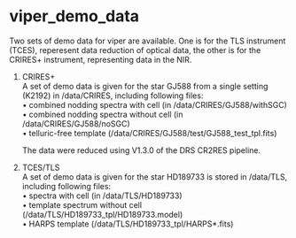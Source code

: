 # viper_demo_data

Two sets of demo data for viper are available. One is for the TLS instrument (TCES), reperesent data reduction of optical data, the other is for the CRIRES+ instrument, representing data in the NIR.

1) CRIRES+ \
A set of demo data is given for the star GJ588 from a single setting (K2192) in /data/CRIRES, including
following files: \
• combined nodding spectra with cell (in /data/CRIRES/GJ588/withSGC) \
• combined nodding spectra without cell (in /data/CRIRES/GJ588/noSGC) \
• telluric-free template (/data/CRIRES/GJ588/test/GJ588_test_tpl.fits)

   The data were reduced using V1.3.0 of the DRS CR2RES pipeline.

2) TCES/TLS \
A set of demo data is given for the star HD189733 is stored in /data/TLS, including following files: \
• spectra with cell (in /data/TLS/HD189733) \
• template spectrum without cell (/data/TLS/HD189733_tpl/HD189733.model) \
• HARPS template (/data/TLS/HD189733_tpl/HARPS*.fits) 
